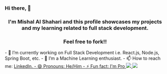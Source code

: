 ### Hi there, 👋
<h3 align="center">I'm Mishal Al Shahari and this profile showcases my projects and my learning related to full stack development.</h3>
<h3 align="center">Feel free to fork!!</h3>
- 🔭 I’m currently working on Full Stack Development i.e. React.js, Node.js, Spring Boot, etc.
- 🌱 I’m a Machine Learning enthusiast.
- 📫 How to reach me: <a href="https://www.linkedin.com/in/mishalalshahari/">LinkedIn.
- 😄 Pronouns: He/Him
- ⚡ Fun fact: I'm Pro

<img src="https://github-readme-stats.vercel.app/api/top-langs/?username=mishalalshahari&theme=dark&layout=compact">

<a href="https://github.com/antonkomarev/github-profile-views-counter">
    <img src="https://komarev.com/ghpvc/?username=mishalalshahari&style=for-the-badge">
</a>
